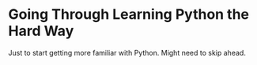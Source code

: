 # Going Through Learning Python the Hard Way

Just to start getting more familiar with Python. Might need to skip ahead. 